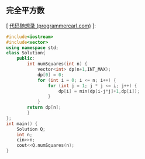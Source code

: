 ## 完全平方数

[ [代码随想录 (programmercarl.com)](https://programmercarl.com/0279.完全平方数.html#_279-完全平方数) ]:



```c++
#include<iostream>
#include<vector>
using namespace std;
class Solution{
	public:
		int numSquares(int n) {
			vector<int> dp(n+1,INT_MAX);
			dp[0] = 0;
			for (int i = 0; i <= n; i++) {
				for (int j = 1; j * j <= i; j++) {
					dp[i] = min(dp[i-j*j]+1,dp[i]);
				}
			}
        return dp[n];
		}
};
int main() {
	Solution Q;
	int n;
	cin>>n;
	cout<<Q.numSquares(n);
}
```

